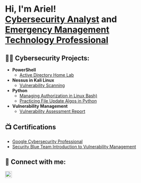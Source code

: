 <h1>Hi, I'm Ariel! <br/><a href="https://github.com/joshmadakor1">Cybersecurity Analyst</a> and <a href="https://www.linkedin.com/in/arielbethea/">Emergency Management Technology Professional</a>
<h2>👨‍💻 Cybersecurity Projects:</h2>

- <b>PowerShell</b>
  - [Active Directory Home Lab](https://github.com/joshmadakor1/AD_PS)
- <b>Nessus in Kali Linux</b>
  - [Vulnerability Scanning](https://github.com/joshmadakor1/EncrypterPOC)
- <b>Python</b>
  - [Managing Authorization in Linux Bash)](https://github.com/joshmadakor1/Package-Delivery-Pathfinding-Algorithm)
  - [Practicing File Update Algos in Python](https://github.com/joshmadakor1/Algorithms-Practice)
- <b>Vulnerability Management</b>
  - [Vulnerability Assessment Report](https://github.com/joshmadakor1/Package-Delivery-Pathfinding-Algorithm)

<h2>📺 Certifications</h2>

- [Google Cybersecurity Professional](https://www.youtube.com/watch?v=a83ASGn_V_s)
- [Security Blue Team Introduction to Vulnerability Management](https://elearning.securityblue.team/home/certificate/424268323)

<h2> 🤳 Connect with me:</h2>

[<img align="left" alt="ArielBethea | LinkedIn" width="22px" src="https://cdn.jsdelivr.net/npm/simple-icons@v3/icons/linkedin.svg" />][linkedin]

[linkedin]: https://linkedin.com/in/arielbethea

<!--
**aabethea/aabethea** is a ✨ _special_ ✨ repository because its `README.md` (this file) appears on your GitHub profile.

Here are some ideas to get you started:

- 🔭 I’m currently working on ...
- 🌱 I’m currently learning ...
- 👯 I’m looking to collaborate on ...
- 🤔 I’m looking for help with ...
- 💬 Ask me about ...
- 📫 How to reach me: ...
- 😄 Pronouns: ...
- ⚡ Fun fact: ...
-->
